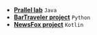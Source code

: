 - [**Prallel lab**](https://github.com/NikitaMirosha/sdtt-labs/tree/master/lab1) `Java`
- [**BarTraveler project**](https://github.com/NikitaMirosha/bar-traveler) `Python`
- [**NewsFox project**](https://github.com/NikitaMirosha/news-fox) `Kotlin`
